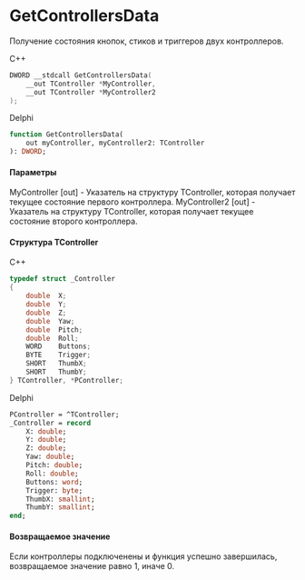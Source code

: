 ﻿# GetControllersData
Получение состояния кнопок, стиков и триггеров двух контроллеров.

С++
```c
DWORD __stdcall GetControllersData(
	__out TController *MyController,
	__out TController *MyController2
);
```

Delphi
```pascal
function GetControllersData(
	out myController, myController2: TController
): DWORD;
```

#### Параметры
MyController [out] - Указатель на структуру TController, которая получает текущее состояние первого контроллера.
MyController2 [out] - Указатель на структуру TController, которая получает текущее состояние второго контроллера.

#### Структура TController
C++
```c
typedef struct _Controller
{
	double	X;
	double	Y;
	double	Z;
	double	Yaw;
	double	Pitch;
	double	Roll;
	WORD	Buttons;
	BYTE	Trigger;
	SHORT	ThumbX;
	SHORT	ThumbY;
} TController, *PController;
```

Delphi
```pascal
PController = ^TController;
_Controller = record
	X: double;
    Y: double;
    Z: double;
    Yaw: double;
    Pitch: double;
    Roll: double;
    Buttons: word;
    Trigger: byte;
    ThumbX: smallint;
    ThumbY: smallint;
end;
```

#### Возвращаемое значение
Если контроллеры подключенены и функция успешно завершилась, возвращаемое значение равно 1, иначе 0.